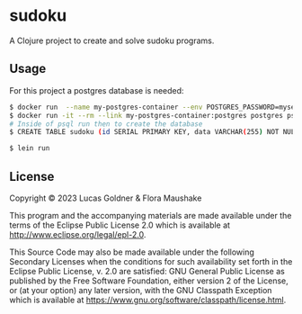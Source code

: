 # sudoku

A Clojure project to create and solve sudoku programs.

## Usage

For this project a postgres database is needed:

```bash
$ docker run  --name my-postgres-container --env POSTGRES_PASSWORD=mysecretpassword -p 5432:5432 --detach postgres
$ docker run -it --rm --link my-postgres-container:postgres postgres psql -h postgres -U postgres
# Inside of psql run then to create the database
$ CREATE TABLE sudoku (id SERIAL PRIMARY KEY, data VARCHAR(255) NOT NULL);
```

```clojure
$ lein run
```

## License

Copyright © 2023 Lucas Goldner & Flora Maushake

This program and the accompanying materials are made available under the
terms of the Eclipse Public License 2.0 which is available at
http://www.eclipse.org/legal/epl-2.0.

This Source Code may also be made available under the following Secondary
Licenses when the conditions for such availability set forth in the Eclipse
Public License, v. 2.0 are satisfied: GNU General Public License as published by
the Free Software Foundation, either version 2 of the License, or (at your
option) any later version, with the GNU Classpath Exception which is available
at https://www.gnu.org/software/classpath/license.html.
